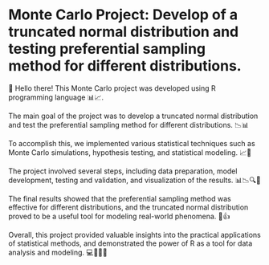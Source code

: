 # Monte Carlo Project: Develop of a truncated normal distribution and testing preferential sampling method for different distributions.


👋 Hello there! This Monte Carlo project was developed using R programming language 📊📈.

The main goal of the project was to develop a truncated normal distribution and test the preferential sampling method for different distributions. 📉📊

To accomplish this, we implemented various statistical techniques such as Monte Carlo simulations, hypothesis testing, and statistical modeling. 📈🔬

The project involved several steps, including data preparation, model development, testing and validation, and visualization of the results. 📊📉🔍👀

The final results showed that the preferential sampling method was effective for different distributions, and the truncated normal distribution proved to be a useful tool for modeling real-world phenomena. 🙌👍

Overall, this project provided valuable insights into the practical applications of statistical methods, and demonstrated the power of R as a tool for data analysis and modeling. 💻🔬👨‍🔬





